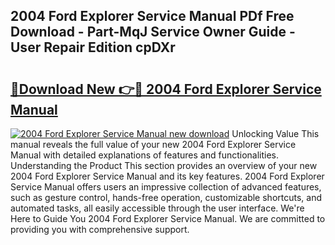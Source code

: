 ## 2004 Ford Explorer Service Manual PDf Free Download - Part-MqJ Service Owner Guide - User Repair Edition cpDXr

# <h2><a href="http://bc32629.oget.top/?id=2004+Ford+Explorer+Service+Manual">🔗Download New 👉🔴 2004 Ford Explorer Service Manual</a></h2>

[![2004 Ford Explorer Service Manual new download](https://i.imgur.com/5g1atiW.png)](http://bc32629.oget.top/?id=2004+Ford+Explorer+Service+Manual)
Unlocking Value This manual reveals the full value of your new 2004 Ford Explorer Service Manual with detailed explanations of features and functionalities. Understanding the Product This section provides an overview of your new 2004 Ford Explorer Service Manual and its key features. 2004 Ford Explorer Service Manual offers users an impressive collection of advanced features, such as gesture control, hands-free operation, customizable shortcuts, and automated tasks, all easily accessible through the user interface. We're Here to Guide You 2004 Ford Explorer Service Manual. We are committed to providing you with comprehensive support.
